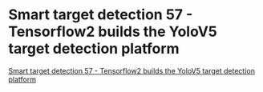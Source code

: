 # Smart target detection 57 - Tensorflow2 builds the YoloV5 target detection platform
[Smart target detection 57 - Tensorflow2 builds the YoloV5 target detection platform](https://aiwithcloud.com/2022/09/19/smart_target_detection_57___tensorflow2_builds_the_yolov5_target_detection_platform/)